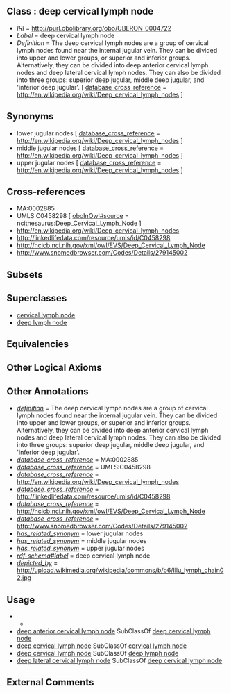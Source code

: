 
## Class : deep cervical lymph node

 * *IRI* = http://purl.obolibrary.org/obo/UBERON_0004722
 * *Label* = deep cervical lymph node
 * *Definition* = The deep cervical lymph nodes are a group of cervical lymph nodes found near the internal jugular vein. They can be divided into upper and lower groups, or superior and inferior groups. Alternatively, they can be divided into deep anterior cervical lymph nodes and deep lateral cervical lymph nodes. They can also be divided into three groups: superior deep jugular, middle deep jugular, and 'inferior deep jugular'. [ [database_cross_reference](../../ef/oboInOwl#hasDbXref.md) = http://en.wikipedia.org/wiki/Deep_cervical_lymph_nodes ]

## Synonyms

 * lower jugular nodes [ [database_cross_reference](../../ef/oboInOwl#hasDbXref.md) = http://en.wikipedia.org/wiki/Deep_cervical_lymph_nodes ]
 * middle jugular nodes [ [database_cross_reference](../../ef/oboInOwl#hasDbXref.md) = http://en.wikipedia.org/wiki/Deep_cervical_lymph_nodes ]
 * upper jugular nodes [ [database_cross_reference](../../ef/oboInOwl#hasDbXref.md) = http://en.wikipedia.org/wiki/Deep_cervical_lymph_nodes ]

## Cross-references

 * MA:0002885
 * UMLS:C0458298 [ [oboInOwl#source](../../ce/oboInOwl#source.md) = ncithesaurus:Deep_Cervical_Lymph_Node ]
 * http://en.wikipedia.org/wiki/Deep_cervical_lymph_nodes
 * http://linkedlifedata.com/resource/umls/id/C0458298
 * http://ncicb.nci.nih.gov/xml/owl/EVS/Deep_Cervical_Lymph_Node
 * http://www.snomedbrowser.com/Codes/Details/279145002

## Subsets


## Superclasses

 * [cervical lymph node](../../UBERON/29/UBERON_0002429.md)
 * [deep lymph node](../../UBERON/18/UBERON_0015918.md)

## Equivalencies


## Other Logical Axioms


## Other Annotations

 * *[definition](../../IAO/15/IAO_0000115.md)* = The deep cervical lymph nodes are a group of cervical lymph nodes found near the internal jugular vein. They can be divided into upper and lower groups, or superior and inferior groups. Alternatively, they can be divided into deep anterior cervical lymph nodes and deep lateral cervical lymph nodes. They can also be divided into three groups: superior deep jugular, middle deep jugular, and 'inferior deep jugular'.
 * *[database_cross_reference](../../ef/oboInOwl#hasDbXref.md)* = MA:0002885
 * *[database_cross_reference](../../ef/oboInOwl#hasDbXref.md)* = UMLS:C0458298
 * *[database_cross_reference](../../ef/oboInOwl#hasDbXref.md)* = http://en.wikipedia.org/wiki/Deep_cervical_lymph_nodes
 * *[database_cross_reference](../../ef/oboInOwl#hasDbXref.md)* = http://linkedlifedata.com/resource/umls/id/C0458298
 * *[database_cross_reference](../../ef/oboInOwl#hasDbXref.md)* = http://ncicb.nci.nih.gov/xml/owl/EVS/Deep_Cervical_Lymph_Node
 * *[database_cross_reference](../../ef/oboInOwl#hasDbXref.md)* = http://www.snomedbrowser.com/Codes/Details/279145002
 * *[has_related_synonym](../../ym/oboInOwl#hasRelatedSynonym.md)* = lower jugular nodes
 * *[has_related_synonym](../../ym/oboInOwl#hasRelatedSynonym.md)* = middle jugular nodes
 * *[has_related_synonym](../../ym/oboInOwl#hasRelatedSynonym.md)* = upper jugular nodes
 * *[rdf-schema#label](../../el/rdf-schema#label.md)* = deep cervical lymph node
 * *[depicted_by](../../depicted/by/depicted_by.md)* = http://upload.wikimedia.org/wikipedia/commons/b/b6/Illu_lymph_chain02.jpg

## Usage

 * -
 * [deep anterior cervical lymph node](../../UBERON/11/UBERON_0012311.md) SubClassOf [deep cervical lymph node](../../UBERON/22/UBERON_0004722.md)
 * [deep cervical lymph node](../../UBERON/22/UBERON_0004722.md) SubClassOf [cervical lymph node](../../UBERON/29/UBERON_0002429.md)
 * [deep cervical lymph node](../../UBERON/22/UBERON_0004722.md) SubClassOf [deep lymph node](../../UBERON/18/UBERON_0015918.md)
 * [deep lateral cervical lymph node](../../UBERON/10/UBERON_0012310.md) SubClassOf [deep cervical lymph node](../../UBERON/22/UBERON_0004722.md)

## External Comments

